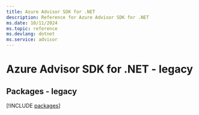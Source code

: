 ```yaml
---
title: Azure Advisor SDK for .NET
description: Reference for Azure Advisor SDK for .NET
ms.date: 10/11/2024
ms.topic: reference
ms.devlang: dotnet
ms.service: advisor
---
```

# Azure Advisor SDK for .NET - legacy
## Packages - legacy
[!INCLUDE [packages](advisor-index.md)]